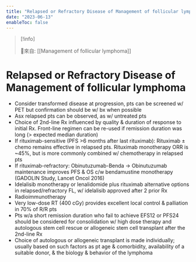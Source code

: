 ```yaml
---
title: "Relapsed or Refractory Disease of Management of follicular lymphoma"
date: "2023-06-13"
enableToc: false
---
```


> [!info]
>
> 🌱來自: [[Management of follicular lymphoma]]

# Relapsed or Refractory Disease of Management of follicular lymphoma
* Consider transformed disease at progression, pts can be screened w/ PET but confirmation should be w/ bx when possible
* Asx relapsed pts can be observed, as w/ untreated pts
* Choice of 2nd-line Rx influenced by quality & duration of response to initial Rx. Front-line regimen can be re-used if remission duration was long (> expected median duration)
* If rituximab-sensitive (PFS >6 months after last rituximab): Rituximab ± chemo remains effective in relapsed pts. Rituximab monotherapy ORR is ~45%, but is more commonly combined w/ chemotherapy in relapsed pts
* If rituximab-refractory: Obinutuzumab-Benda → Obinutuzumab maintenance improves PFS & OS c/w bendamustine monotherapy (GADOLIN Study, Lancet Oncol 2016)
* Idelalisib monotherapy or lenalidomide plus rituximab alternative options in relapsed/refractory FL, w/ idelalisib approved after 2 prior Rx
* Radioimmunotherapy
* Very low-dose RT (400 cGy) provides excellent local control & palliation in 70% of R/R pts
* Pts w/a short remission duration who fail to achieve EFS12 or PFS24 should be considered for consolidation w/ high dose therapy and autologous stem cell rescue or allogeneic stem cell transplant after the 2nd-line Rx
* Choice of autologous or allogeneic transplant is made individually; usually based on such factors as pt age & comorbidity, availability of a suitable donor, & the biology & behavior of the lymphoma

